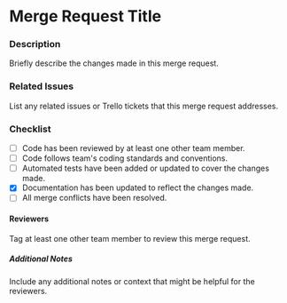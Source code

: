 # Merge Request Title

### Description
Briefly describe the changes made in this merge request.

### Related Issues
List any related issues or Trello tickets that this merge request addresses.

### Checklist
- [ ] Code has been reviewed by at least one other team member.
- [ ] Code follows team's coding standards and conventions.
- [ ] Automated tests have been added or updated to cover the changes made.
- [X] Documentation has been updated to reflect the changes made.
- [ ] All merge conflicts have been resolved.

#### Reviewers
Tag at least one other team member to review this merge request.

##### Additional Notes
Include any additional notes or context that might be helpful for the reviewers.
